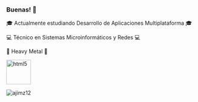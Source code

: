 ### Buenas! 👋
:mortar_board: Actualmente estudiando Desarrollo de Aplicaciones Multiplataforma :mortar_board:

:computer: Técnico en Sistemas Microinformáticos y Redes :computer:

:guitar: Heavy Metal :guitar:

<p align="left>
<a href="https://www.w3.org/html/" target="_blank"> <img src="[https://devicons.github.io/devicon/devicon.git/icons/html5/html5-original-wordmark.svg](https://upload.wikimedia.org/wikipedia/commons/thumb/1/10/CSS3_and_HTML5_logos_and_wordmarks.svg/2560px-CSS3_and_HTML5_logos_and_wordmarks.svg.png)" alt="html5" width="65" height="65"/> </a> 
</p>


<img src="https://komarev.com/ghpvc/?username=ajimz12&label=Profile%20views&color=0e75b6&style=flat" alt="ajimz12"/>

<!--
**ajimz12/ajimz12** is a ✨ _special_ ✨ repository because its `README.md` (this file) appears on your GitHub profile.

Here are some ideas to get you started:

- 🔭 I’m currently working on ...
- 🌱 I’m currently learning ...
- 👯 I’m looking to collaborate on ...
- 🤔 I’m looking for help with ...
- 💬 Ask me about ...
- 📫 How to reach me: ...
- 😄 Pronouns: ...
- ⚡ Fun fact: ...
-->

